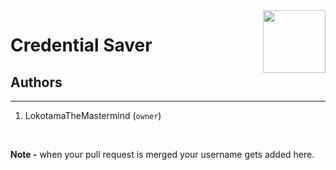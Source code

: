 <div align=center><img align="right" width=100 height=100 src="pictures/password.ico"></span></div>

# Credential Saver

## Authors

___

1. LokotamaTheMastermind (`owner`)

<br>

**Note -** when your pull request is merged your username gets added here.
